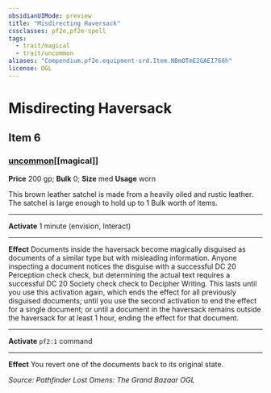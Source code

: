 ```yaml
---
obsidianUIMode: preview
title: "Misdirecting Haversack"
cssclasses: pf2e,pf2e-spell
tags:
  - trait/magical
  - trait/uncommon
aliases: "Compendium.pf2e.equipment-srd.Item.NBmOTmE2GAEI766h"
license: OGL
---
```

# Misdirecting Haversack
## Item 6
### [uncommon](uncommon "Uncommon Rarity Trait")[[magical]]


**Price** 200 gp; 
**Bulk** 0; **Size** med
**Usage** worn

This brown leather satchel is made from a heavily oiled and rustic leather. The satchel is large enough to hold up to 1 Bulk worth of items.

* * *

**Activate** 1 minute (envision, Interact)

* * *

**Effect** Documents inside the haversack become magically disguised as documents of a similar type but with misleading information. Anyone inspecting a document notices the disguise with a successful DC 20 Perception check check, but determining the actual text requires a successful DC 20 Society check check to Decipher Writing. This lasts until you use this activation again, which ends the effect for all previously disguised documents; until you use the second activation to end the effect for a single document; or until a document in the haversack remains outside the haversack for at least 1 hour, ending the effect for that document.

* * *

**Activate** `pf2:1` command

* * *

**Effect** You revert one of the documents back to its original state.

*Source: Pathfinder Lost Omens: The Grand Bazaar*
*OGL*